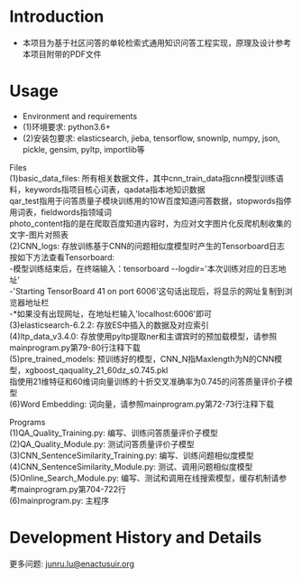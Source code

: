 # Introduction
  * 本项目为基于社区问答的单轮检索式通用知识问答工程实现，原理及设计参考本项目附带的PDF文件

# Usage

  * Environment and requirements<br>
  * (1)环境要求: python3.6+<br>
  * (2)安装包要求: elasticsearch, jieba, tensorflow, snownlp, numpy, json, pickle, gensim, pyltp, importlib等<br>

  Files<br>
  (1)basic_data_files: 所有相关数据文件，其中cnn_train_data指cnn模型训练语料，keywords指项目核心词表，qadata指本地知识数据<br>
                       qar_test指用于问答质量子模块训练用的10W百度知道问答数据，stopwords指停用词表，fieldwords指领域词<br>
                       photo_content指的是在爬取百度知道内容时，为应对文字图片化反爬机制收集的文字-图片对照表<br>
  (2)CNN_logs: 存放训练基于CNN的问题相似度模型时产生的Tensorboard日志<br>
               按如下方法查看Tensorboard:<br>
               -模型训练结束后，在终端输入：tensorboard --logdir='本次训练对应的日志地址'<br>
               -'Starting TensorBoard 41 on port 6006'这句话出现后，将显示的网址复制到浏览器地址栏<br>
               -*如果没有出现网址，在地址栏输入'localhost:6006'即可<br>
  (3)elasticsearch-6.2.2: 存放ES中插入的数据及对应索引<br>
  (4)ltp_data_v3.4.0: 存放使用pyltp提取ner和主谓宾时的预加载模型，请参照mainprogram.py第79-80行注释下载<br>
  (5)pre_trained_models: 预训练好的模型，CNN_N指Maxlength为N的CNN模型，xgboost_qaquality_21_60dz_s0.745.pkl<br>
                         指使用21维特征和60维词向量训练的十折交叉准确率为0.745的问答质量评价子模型<br>
  (6)Word Embedding: 词向量，请参照mainprogram.py第72-73行注释下载<br>

  Programs<br>
  (1)QA_Quality_Training.py: 编写、训练问答质量评价子模型<br>
  (2)QA_Quality_Module.py: 测试问答质量评价子模型<br>
  (3)CNN_SentenceSimilarity_Training.py: 编写、训练问题相似度模型<br>
  (4)CNN_SentenceSimilarity_Module.py: 测试、调用问题相似度模型<br>
  (5)Online_Search_Module.py: 编写、测试和调用在线搜索模型，缓存机制请参考mainprogram.py第704-722行<br>
  (6)mainprogram.py: 主程序<br>

# Development History and Details
  更多问题: junru.lu@enactusuir.org<br>